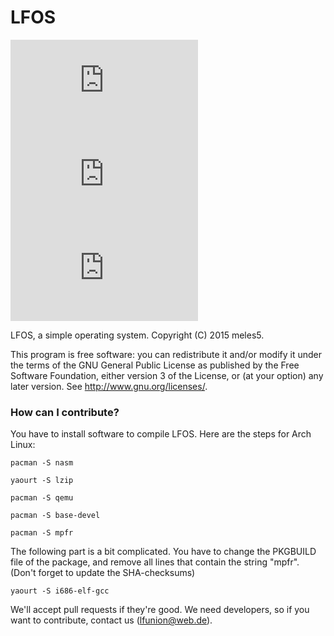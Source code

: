 # LFOS
![Image](http://lenuxproject.org/SmartImage/image.php?category=License&description=GPL3&color=083)
![Image](http://lenuxproject.org/SmartImage/image.php?category=Stars&description=0&color=C93)
![Image](http://lenuxproject.org/SmartImage/image.php?category=Forks&description=0)

LFOS, a simple operating system.
Copyright (C) 2015 meles5.

This program is free software: you can redistribute it and/or modify
it under the terms of the GNU General Public License as published by
the Free Software Foundation, either version 3 of the License, or
(at your option) any later version. See http://www.gnu.org/licenses/.

### How can I contribute?
You have to install software to compile LFOS. Here are the steps for Arch Linux:

`pacman -S nasm`

`yaourt -S lzip`

`pacman -S qemu`

`pacman -S base-devel`

`pacman -S mpfr`

The following part is a bit complicated. You have to change the PKGBUILD file of the package, and remove all lines that contain the
string "mpfr". (Don't forget to update the SHA-checksums)

`yaourt -S i686-elf-gcc`


We'll accept pull requests if they're good. We need developers, so if you want to
contribute, contact us (lfunion@web.de).